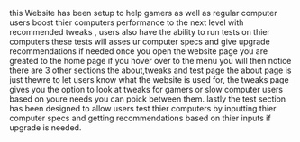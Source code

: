 this Website has been setup to help gamers as well as regular computer users boost thier computers performance to the next level
with recommended tweaks , users also have the ability to run tests on thier computers these tests will asses ur computer specs and give upgrade recommendations if needed
once you open the website page you are greated to the home page if you hover over to the menu you will then notice there are 3 other sections the about,tweaks and test page 
the about page is just thewre to let users know what the website is used for, the tweaks page gives you the option to look at tweaks for gamers or slow computer users based on youre needs you can ppick between them.
lastly the test section has been designed to allow users test thier computers by inputting thier computer specs and getting recommendations based on thier inputs if upgrade is needed.
